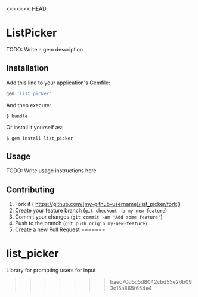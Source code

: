 <<<<<<< HEAD
# ListPicker

TODO: Write a gem description

## Installation

Add this line to your application's Gemfile:

```ruby
gem 'list_picker'
```

And then execute:

    $ bundle

Or install it yourself as:

    $ gem install list_picker

## Usage

TODO: Write usage instructions here

## Contributing

1. Fork it ( https://github.com/[my-github-username]/list_picker/fork )
2. Create your feature branch (`git checkout -b my-new-feature`)
3. Commit your changes (`git commit -am 'Add some feature'`)
4. Push to the branch (`git push origin my-new-feature`)
5. Create a new Pull Request
=======
# list_picker
Library for prompting users for input
>>>>>>> baec70d5c5d8042cbd55e26b093c15a865f654e4
